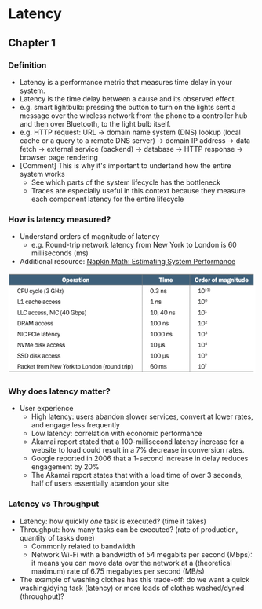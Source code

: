 # Latency

## Chapter 1

### Definition

- Latency is a performance metric that measures time delay in your system.
- Latency is the time delay between a cause and its observed effect.
- e.g. smart lightbulb: pressing the button to turn on the lights sent a message over the wireless network from the phone to a controller hub and then over Bluetooth, to the light bulb itself.
- e.g. HTTP request: URL -> domain name system (DNS) lookup (local cache or a query to a remote DNS server) -> domain IP address -> data fetch -> external service (backend) -> database -> HTTP response -> browser page rendering
- [Comment] This is why it's important to undertand how the entire system works
  - See which parts of the system lifecycle has the bottleneck
  - Traces are especially useful in this context because they measure each component latency for the entire lifecycle

### How is latency measured?

- Understand orders of magnitude of latency
  - e.g. Round-trip network latency from New York to London is 60 milliseconds (ms)
- Additional resource: [Napkin Math: Estimating System Performance](https://www.youtube.com/watch?v=IxkSlnrRFqc&t=1s)

![](images/001.png)

### Why does latency matter?

- User experience
  - High latency: users abandon slower services, convert at lower rates, and engage less frequently
  - Low latency: correlation with economic performance
  - Akamai report stated that a 100-millisecond latency increase for a website to load could result in a 7% decrease in conversion rates.
  - Google reported in 2006 that a 1-second increase in delay reduces engagement by 20%
  - The Akamai report states that with a load time of over 3 seconds, half of users essentially abandon your site

### Latency vs Throughput

- Latency: how quickly *one* task is executed? (time it takes)
- Throughput: how many tasks can be executed? (rate of production, quantity of tasks done)
  - Commonly related to bandwidth
  - Network Wi-Fi with a bandwidth of 54 megabits per second (Mbps): it means you can move data over the network at a (theoretical maximum) rate of 6.75 megabytes per second (MB/s)
- The example of washing clothes has this trade-off: do we want a quick washing/dying task (latency) or more loads of clothes washed/dyned (throughput)?
